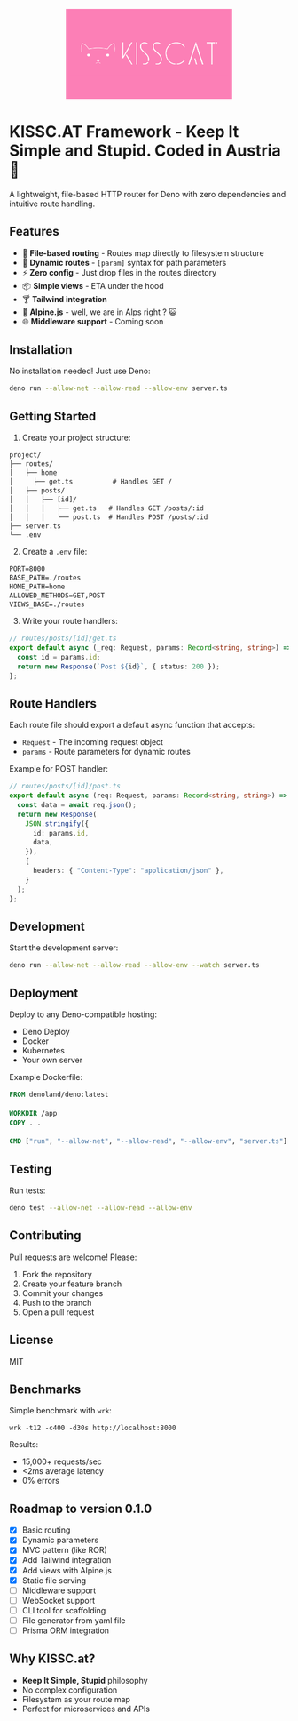 <p align="center">
  <img src="logo.png" alt="Описание изображения" width="300"/>
</p>

# KISSC.AT Framework - Keep It Simple and Stupid. Coded in Austria 🚀

A lightweight, file-based HTTP router for Deno with zero dependencies and intuitive route handling.

## Features

- 🚀 **File-based routing** - Routes map directly to filesystem structure
- 🧩 **Dynamic routes** - `[param]` syntax for path parameters
- ⚡ **Zero config** - Just drop files in the routes directory
- 📦 **Simple views** - ETA under the hood
- 🍸 **Tailwind integration**
- 👻 **Alpine.js** - well, we are in Alps right ? 😺
- 🌐 **Middleware support** - Coming soon

## Installation

No installation needed! Just use Deno:

```bash
deno run --allow-net --allow-read --allow-env server.ts
```

## Getting Started

1. Create your project structure:

```
project/
├── routes/
│   ├── home
│     ├── get.ts          # Handles GET /
│   ├── posts/
│   │   ├── [id]/
│   │   │   ├── get.ts   # Handles GET /posts/:id
│   │   │   └── post.ts  # Handles POST /posts/:id
├── server.ts
└── .env
```

2. Create a `.env` file:

```env
PORT=8000
BASE_PATH=./routes
HOME_PATH=home
ALLOWED_METHODS=GET,POST
VIEWS_BASE=./routes
```

3. Write your route handlers:

```typescript
// routes/posts/[id]/get.ts
export default async (_req: Request, params: Record<string, string>) => {
  const id = params.id;
  return new Response(`Post ${id}`, { status: 200 });
};
```

## Route Handlers

Each route file should export a default async function that accepts:

- `Request` - The incoming request object
- `params` - Route parameters for dynamic routes

Example for POST handler:

```typescript
// routes/posts/[id]/post.ts
export default async (req: Request, params: Record<string, string>) => {
  const data = await req.json();
  return new Response(
    JSON.stringify({
      id: params.id,
      data,
    }),
    {
      headers: { "Content-Type": "application/json" },
    }
  );
};
```

## Development

Start the development server:

```bash
deno run --allow-net --allow-read --allow-env --watch server.ts
```

## Deployment

Deploy to any Deno-compatible hosting:

- Deno Deploy
- Docker
- Kubernetes
- Your own server

Example Dockerfile:

```dockerfile
FROM denoland/deno:latest

WORKDIR /app
COPY . .

CMD ["run", "--allow-net", "--allow-read", "--allow-env", "server.ts"]
```

## Testing

Run tests:

```bash
deno test --allow-net --allow-read --allow-env
```

## Contributing

Pull requests are welcome! Please:

1. Fork the repository
2. Create your feature branch
3. Commit your changes
4. Push to the branch
5. Open a pull request

## License

MIT

## Benchmarks

Simple benchmark with `wrk`:

```
wrk -t12 -c400 -d30s http://localhost:8000
```

Results:

- 15,000+ requests/sec
- <2ms average latency
- 0% errors

## Roadmap to version 0.1.0

- [x] Basic routing
- [x] Dynamic parameters
- [x] MVC pattern (like ROR)
- [x] Add Tailwind integration
- [x] Add views with Alpine.js
- [x] Static file serving
- [ ] Middleware support
- [ ] WebSocket support
- [ ] CLI tool for scaffolding
- [ ] File generator from yaml file
- [ ] Prisma ORM integration

## Why KISSC.at?

- **Keep It Simple, Stupid** philosophy
- No complex configuration
- Filesystem as your route map
- Perfect for microservices and APIs
